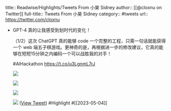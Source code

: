 title:: Readwise/Highlights/Tweets From 小昊 Sidney
author:: [[@cloxnu on Twitter]]
full-title:: Tweets From 小昊 Sidney
category:: #tweets
url:: https://twitter.com/cloxnu

- GPT-4 真的让我感受到划时代的变化！
  
  （1/2）这次 ChatGPT 真的能够 code 一个完整的工程，只需一句话就能获得一个 web 端五子棋游戏。更神奇的是，再根据进一步的修改建议，它真的能够在短短15分钟之内编码一个可以战胜我的对手！
  
  #AIHackathon https://t.co/u3LgnmL7rJ
  
  ![](https://pbs.twimg.com/media/FrQvDzoaMAAcAJq.jpg)
  
  ![](https://pbs.twimg.com/media/FrQvDznagAEy7pG.jpg)
  
  ![](https://pbs.twimg.com/media/FrQvDz1aAAIY3U0.jpg)
  
  ![](https://pbs.twimg.com/media/FrQvDzpaMAA2Zqt.jpg) ([View Tweet](https://twitter.com/cloxnu/status/1635984314897944576)) #Highlight #[[2023-05-04]]